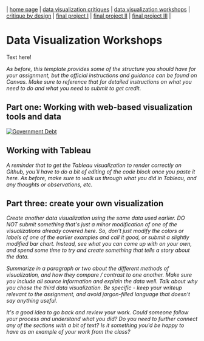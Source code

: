 | [home page](https://cmustudent.github.io/tswd-portfolio-templates/) | [data visualization critiques](data-visualization-critiques) | [data visualization workshops](data-visualization-workshops) | [critique by design](critique-by-design) | [final project I](final-project-part-one) | [final project II](final-project-part-two) | [final project III](final-project-part-three) |

# Data Visualization Workshops
Text here!

_As before, this template provides some of the structure you should have for your assignment, but the official instructions and guidance can be found on Canvas.  Make sure to reference that for detailed instructions on what you need to do and what you need to submit to get credit._

## Part one: Working with web-based visualization tools and data

<div class='tableauPlaceholder' id='viz1725741054422' style='position: relative'>
    <noscript>
        <a href='#'>
            <img alt='Government Debt' src='https://public.tableau.com/static/images/go/govtdebt/GovernmentDebt/1_rss.png' style='border: none' />
        </a>
    </noscript>
    <object class='tableauViz' style='display:none;'>
        <param name='host_url' value='https%3A%2F%2Fpublic.tableau.com%2F' />
        <param name='embed_code_version' value='3' />
        <param name='site_root' value='' />
        <param name='name' value='govtdebt/GovernmentDebt' />
        <param name='tabs' value='no' />
        <param name='toolbar' value='yes' />
        <param name='static_image' value='https://public.tableau.com/static/images/go/govtdebt/GovernmentDebt/1.png' />
        <param name='animate_transition' value='yes' />
        <param name='display_static_image' value='yes' />
        <param name='display_spinner' value='yes' />
        <param name='display_overlay' value='yes' />
        <param name='display_count' value='yes' />
        <param name='language' value='en-US' />
        <param name='filter' value='publish=yes' />
    </object>
</div>

<script type='text/javascript'>
    var divElement = document.getElementById('viz1725741054422');
    var vizElement = divElement.getElementsByTagName('object')[0];
    vizElement.style.width = '100%';
    vizElement.style.height = (divElement.offsetWidth * 0.75) + 'px';
    var scriptElement = document.createElement('script');
    scriptElement.src = 'https://public.tableau.com/javascripts/api/viz_v1.js';
    vizElement.parentNode.insertBefore(scriptElement, vizElement);
</script>

## Working with Tableau

_A reminder that to get the Tableau visualization to render correctly on Github, you'll have to do a bit of editing of the code block once you paste it here.  As before, make sure to walk us through what you did in Tableau, and any thoughts or observations, etc._

## Part three: create your own visualization

_Create another data visualization using the same data used earlier. DO NOT submit something that's just a minor modification of one of the visualizations already covered here. So, don't just modify the colors or labels of one of the earlier examples and call it good, or submit a slightly modified bar chart.  Instead, see what you can come up with on your own, and spend some time to try and create something that tells a story about the data._

_Summarize in a paragraph or two about the different methods of visualization, and how they compare / contrast to one another. Make sure you include all source information and explain the data well.  Talk about why you chose the third data visualization.  Be specific - keep your writeup relevant to the assignment, and avoid jargon-filled language that doesn't say anything useful._

_It's a good idea to go back and review your work.  Could someone follow your process and understand what you did?  Do you need to further connect any of the sections with a bit of text?  Is it something you'd be happy to have as an example of your work from the class?_




